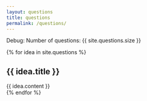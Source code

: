 ```yaml
---
layout: questions
title: questions
permalink: /questions/
---
```


<p>Debug: Number of questions: {{ site.questions.size }}</p>

{% for idea in site.questions %}
<div class="idea-card">
    <h2>{{ idea.title }}</h2>
    <div class="idea-content">
        {{ idea.content }}
    </div>
</div>
{% endfor %}